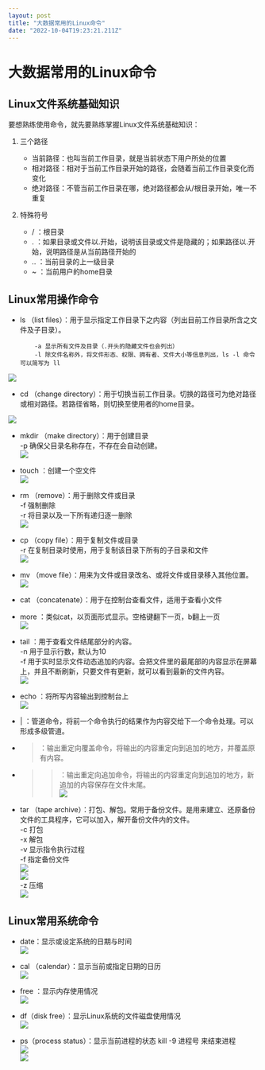 ```yaml
---
layout: post
title: "大数据常用的Linux命令"
date: "2022-10-04T19:23:21.211Z"
---
```

大数据常用的Linux命令
=============

Linux文件系统基础知识
-------------

要想熟练使用命令，就先要熟练掌握Linux文件系统基础知识：

1.  三个路径
    
    *   当前路径：也叫当前工作目录，就是当前状态下用户所处的位置
    *   相对路径：相对于当前工作目录开始的路径，会随着当前工作目录变化而变化
    *   绝对路径：不管当前工作目录在哪，绝对路径都会从/根目录开始，唯一不重复
2.  特殊符号
    
    *   / ：根目录
    *   . ：如果目录或文件以.开始，说明该目录或文件是隐藏的；如果路径以.开始，说明路径是从当前路径开始的
    *   .. ：当前目录的上一级目录
    *   ~ ：当前用户的home目录

Linux常用操作命令
-----------

*   ls （list files）：用于显示指定工作目录下之内容（列出目前工作目录所含之文件及子目录）。
    
            -a 显示所有文件及目录（.开头的隐藏文件也会列出）
            -l 除文件名称外，将文件形态、权限、拥有者、文件大小等信息列出，ls -l 命令可以简写为 ll
        
    

![](https://img2022.cnblogs.com/blog/2441499/202210/2441499-20221004175954348-1254039298.png)

*   cd （change directory）：用于切换当前工作目录。切换的路径可为绝对路径或相对路径。若路径省略，则切换至使用者的home目录。

![](https://img2022.cnblogs.com/blog/2441499/202210/2441499-20221004180232406-1561768568.png)

*   mkdir （make directory）：用于创建目录  
    \-p 确保父目录名称存在，不存在会自动创建。  
    ![](https://img2022.cnblogs.com/blog/2441499/202210/2441499-20221004181033373-1039706350.png)
    
*   touch ：创建一个空文件  
    ![](https://img2022.cnblogs.com/blog/2441499/202210/2441499-20221004181406819-84521889.png)
    
*   rm （remove）：用于删除文件或目录  
    \-f 强制删除  
    \-r 将目录以及一下所有递归逐一删除  
    ![](https://img2022.cnblogs.com/blog/2441499/202210/2441499-20221004181903127-1295298596.png)
    
*   cp （copy file）：用于复制文件或目录  
    \-r 在复制目录时使用，用于复制该目录下所有的子目录和文件  
    ![](https://img2022.cnblogs.com/blog/2441499/202210/2441499-20221004182829396-1319561138.png)
    
*   mv （move file）：用来为文件或目录改名、或将文件或目录移入其他位置。  
    ![](https://img2022.cnblogs.com/blog/2441499/202210/2441499-20221004183527789-1418903832.png)
    
*   cat （concatenate）：用于在控制台查看文件，适用于查看小文件
    
*   more ：类似cat，以页面形式显示。空格键翻下一页，b翻上一页  
    ![](https://img2022.cnblogs.com/blog/2441499/202210/2441499-20221004184331444-419863244.png)
    
*   tail ：用于查看文件结尾部分的内容。  
    \-n 用于显示行数，默认为10  
    \-f 用于实时显示文件动态追加的内容。会把文件里的最尾部的内容显示在屏幕上，并且不断刷新，只要文件有更新，就可以看到最新的文件内容。  
    ![](https://img2022.cnblogs.com/blog/2441499/202210/2441499-20221004201341823-2048570075.png)
    
*   echo ：将所写内容输出到控制台上  
    ![](https://img2022.cnblogs.com/blog/2441499/202210/2441499-20221004201514435-1590887752.png)
    
*   | ：管道命令，将前一个命令执行的结果作为内容交给下一个命令处理。可以形成多级管道。
    
*   > ：输出重定向覆盖命令，将输出的内容重定向到追加的地方，并覆盖原有内容。
    
*   > > ：输出重定向追加命令，将输出的内容重定向到追加的地方，新追加的内容保存在文件末尾。  
    > > ![](https://img2022.cnblogs.com/blog/2441499/202210/2441499-20221004202501240-1882640320.png)
    
*   tar （tape archive）：打包、解包。常用于备份文件。是用来建立、还原备份文件的工具程序，它可以加入，解开备份文件内的文件。  
    \-c 打包  
    \-x 解包  
    \-v 显示指令执行过程  
    \-f 指定备份文件  
    ![](https://img2022.cnblogs.com/blog/2441499/202210/2441499-20221004203529291-248118613.png)  
    ![](https://img2022.cnblogs.com/blog/2441499/202210/2441499-20221004203646960-1641268445.png)  
    \-z 压缩  
    ![](https://img2022.cnblogs.com/blog/2441499/202210/2441499-20221004204130671-29824376.png)
    

Linux常用系统命令
-----------

*   date：显示或设定系统的日期与时间  
    ![](https://img2022.cnblogs.com/blog/2441499/202210/2441499-20221004205028555-446379588.png)
    
*   cal （calendar）：显示当前或指定日期的日历  
    ![](https://img2022.cnblogs.com/blog/2441499/202210/2441499-20221004205125134-623364216.png)
    
*   free ：显示内存使用情况  
    ![](https://img2022.cnblogs.com/blog/2441499/202210/2441499-20221004205523926-1420797246.png)
    
*   df（disk free）：显示Linux系统的文件磁盘使用情况  
    ![](https://img2022.cnblogs.com/blog/2441499/202210/2441499-20221004205731495-1247229235.png)
    
*   ps（process status）：显示当前进程的状态 kill -9 进程号 来结束进程  
    ![](https://img2022.cnblogs.com/blog/2441499/202210/2441499-20221004210004650-1068847906.png)  
    ![](https://img2022.cnblogs.com/blog/2441499/202210/2441499-20221004210118253-1995692054.png)